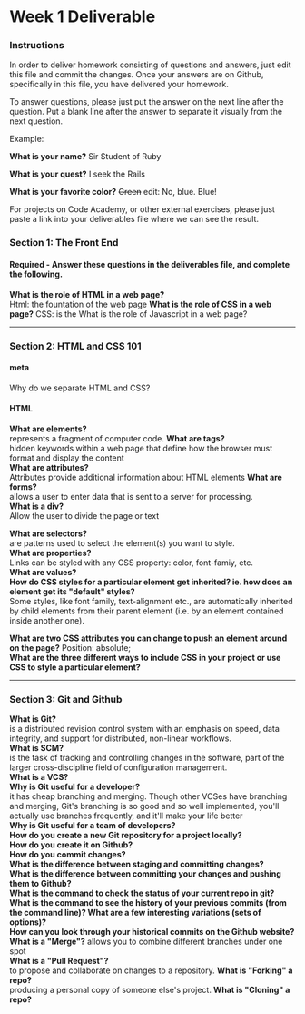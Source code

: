 # Week 1 Deliverable  

### Instructions  

In order to deliver homework consisting of questions and answers, just edit this file and commit the changes.  Once your answers are on Github, specifically in this file, you have delivered your homework.  
  
To answer questions, please just put the answer on the next line after the question.  Put a blank line after the answer to separate it visually from the next question.  

Example:  

**What is your name?**
Sir Student of Ruby

**What is your quest?**
I seek the Rails  

**What is your favorite color?**
~~Green~~ edit:  No, blue.  Blue!  

For projects on Code Academy, or other external exercises, please just paste a link into your deliverables file where we can see the result.  

### Section 1: The Front End
#### Required - Answer these questions in the deliverables file, and complete the following. 
**What is the role of HTML in a web page?**  
Html: the fountation of the web page
**What is the role of CSS in a web page?** 
CSS: is the 
What is the role of Javascript in a web page?  

---

### Section 2: HTML and CSS 101

#### meta
Why do we separate HTML and CSS?  

#### HTML
**What are elements?**  
represents a fragment of computer code.
**What are tags?**  
hidden keywords within a web page that define how the browser must format and display the content  
**What are attributes?**  
Attributes provide additional information about HTML elements
**What are forms?**  
allows a user to enter data that is sent to a server for processing.  
**What is a div?**  
Allow the user to divide the page or text


**What are selectors?**  
 are patterns used to select the element(s) you want to style.   
**What are properties?**  
Links can be styled with any CSS property: color, font-famiy, etc.  
**What are values?**    
**How do CSS styles for a particular element get inherited? ie. how does an element get its "default" styles?**  
Some styles, like font family, text-alignment etc., are automatically inherited by child elements from their parent element (i.e. by an element contained inside another one).

**What are two CSS attributes you can change to push an element around on the page?** 
Position: absolute;  
**What are the three different ways to include CSS in your project or use CSS to style a particular element?**    

---
### Section 3: Git and Github  
**What is Git?**  
is a distributed revision control system with an emphasis on speed, data integrity, and support for distributed, non-linear workflows.  
**What is SCM?**  
is the task of tracking and controlling changes in the software, part of the larger cross-discipline field of configuration management.  
**What is a VCS?**    
**Why is Git useful for a developer?**  
it has cheap branching and merging. Though other VCSes have branching and merging, Git's branching is so good and so well implemented, you'll actually use branches frequently, and it'll make your life better  
**Why is Git useful for a team of developers?**    
**How do you create a new Git repository for a project locally?**    
**How do you create it on Github?**    
**How do you commit changes?**    
**What is the difference between staging and committing changes?**    
**What is the difference between committing your changes and pushing them to Github?**    
**What is the command to check the status of your current repo in git?**    
**What is the command to see the history of your previous commits (from the command line)?  What are a few interesting variations (sets of options)?**    
**How can you look through your historical commits on the Github website?**  
**What is a "Merge"?** 
allows you to combine different branches under one spot  
**What is a "Pull Request"?**   
to propose and collaborate on changes to a repository. 
**What is "Forking" a repo?**  
producing a personal copy of someone else's project. 
**What is "Cloning" a repo?**  
